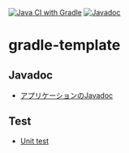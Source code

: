 [![Java CI with Gradle](https://github.com/KawakamiRenya/gradle-template/actions/workflows/gradle.yml/badge.svg?branch=main&event=push)](https://github.com/KawakamiRenya/gradle-template/actions/workflows/gradle.yml)
[![Javadoc](https://img.shields.io/badge/JavaDoc-Online-green)](https://YOUR-USERNAME.github.io/YOUR-REPO/javadoc/)

# gradle-template
## Javadoc
- [アプリケーションのJavadoc](https://kawakamirenya.github.io/gradle-template/docs/javadoc/gradle/template/package-summary.html)

## Test
- [Unit test](https://kawakamirenya.github.io/gradle-template/docs/test-reports/index.html)
